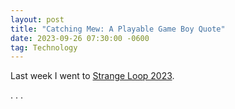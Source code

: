 ```yaml
---
layout: post
title: "Catching Mew: A Playable Game Boy Quote"
date: 2023-09-26 07:30:00 -0600
tag: Technology
---
```


Last week I went to [Strange Loop 2023](https://thestrangeloop.com/).

. . .

